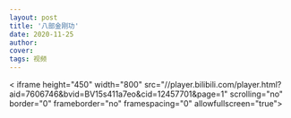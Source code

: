 ```yaml
---
layout: post
title: '八部金刚功'
date: 2020-11-25
author: 
cover: 
tags: 视频
---
```

 
< iframe height="450" width="800" src="//player.bilibili.com/player.html?aid=7606746&bvid=BV15s411a7eo&cid=12457701&page=1" scrolling="no" border="0" frameborder="no" framespacing="0" allowfullscreen="true"> </iframe>
